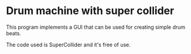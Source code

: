 # Drum machine with super collider

This program implements a GUI that can be used for creating simple drum beats.

The code used is SuperCollider and it's free of use.
